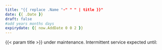 ```yaml
---
title: "{{ replace .Name "-" " " | title }}"
date: {{ .Date }}
draft: false
#add years months days
expirydate: {{ now.AddDate 0 0 2 }}
---
```

{{< param title >}}
under maintenance.
Intermittent service expected until: